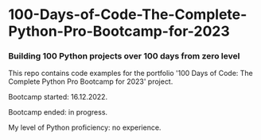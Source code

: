 # 100-Days-of-Code-The-Complete-Python-Pro-Bootcamp-for-2023
### Building 100 Python projects over 100 days from zero level
This repo contains code examples for the portfolio '100 Days of Code: The Complete Python Pro Bootcamp for 2023' project.

Bootcamp started: 16.12.2022.

Bootcamp ended: in progress.

My level of Python proficiency: no experience.

